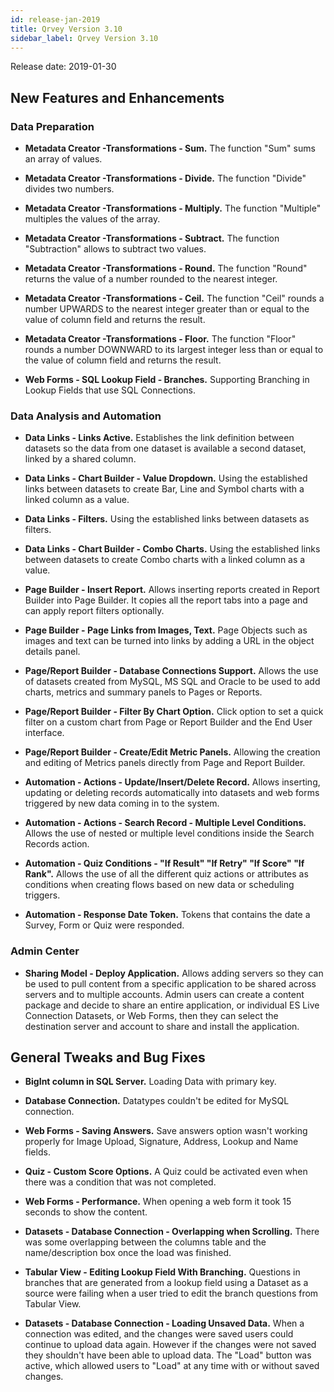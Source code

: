```yaml
---
id: release-jan-2019
title: Qrvey Version 3.10
sidebar_label: Qrvey Version 3.10
---
```

<div style={{textAlign: "justify"}}>
Release date: 2019-01-30

## New Features and Enhancements


### Data Preparation  

*   **Metadata Creator -Transformations - Sum.** The function "Sum" sums an array of values. 

*   **Metadata Creator -Transformations - Divide.** The function "Divide" divides two numbers.  

*   **Metadata Creator -Transformations - Multiply.** The function "Multiple" multiples the values of the array. 

*   **Metadata Creator -Transformations - Subtract.** The function "Subtraction" allows to subtract two values. 

*   **Metadata Creator -Transformations - Round.** The function "Round" returns the value of a number rounded to the nearest integer. 

*   **Metadata Creator -Transformations - Ceil.** The function "Ceil" rounds a number UPWARDS to the nearest integer greater than or equal to the value of column field and returns the result. 

*   **Metadata Creator -Transformations - Floor.** The function "Floor" rounds a number DOWNWARD to its largest integer less than or equal to the value of column field and returns the result.

*   **Web Forms - SQL Lookup Field - Branches.** Supporting Branching in Lookup Fields that use SQL Connections. 

### Data Analysis and Automation

*   **Data Links - Links Active.** Establishes the link definition between datasets so the data from one dataset is available a second dataset, linked by a shared column. 

*   **Data Links - Chart Builder - Value Dropdown.** Using the established links between datasets to create Bar, Line and Symbol charts with a linked column as a value. 

*   **Data Links - Filters.** Using the established links between datasets as filters. 

*   **Data Links - Chart Builder - Combo Charts.** Using the established links between datasets to create Combo charts with a linked column as a value.

*   **Page Builder - Insert Report.** Allows inserting reports created in Report Builder into Page Builder. It copies all the report tabs into a page and can apply report filters optionally. 

*   **Page Builder - Page Links from Images, Text.** Page Objects such as images and text can be turned into links by adding a URL in the object details panel. 

*   **Page/Report Builder - Database Connections Support.** Allows the use of datasets created from MySQL, MS SQL and Oracle to be used to add charts, metrics and summary panels to Pages or Reports.  

*   **Page/Report Builder - Filter By Chart Option.** Click option to set a quick filter on a custom chart from Page or Report Builder and the End User interface. 

*   **Page/Report Builder - Create/Edit Metric Panels.** Allowing the creation and editing of Metrics panels directly from Page and Report Builder.

*   **Automation - Actions - Update/Insert/Delete Record.** Allows inserting, updating or deleting records automatically into datasets and web forms triggered by new data coming in to the system. 

*   **Automation - Actions - Search Record - Multiple Level Conditions.** Allows the use of nested or multiple level conditions inside the Search Records action. 

*   **Automation - Quiz Conditions - "If Result" "If Retry" "If Score" "If Rank".** Allows the use of all the different quiz actions or attributes as conditions when creating flows based on new data or scheduling triggers. 

*   **Automation - Response Date Token.** Tokens that contains the date a Survey, Form or Quiz were responded.


### Admin Center
*   **Sharing Model - Deploy Application.** Allows adding servers so they can be used to pull content from a specific application to be shared across servers and to multiple accounts. Admin users can create a content package and decide to share an entire application, or individual ES Live Connection Datasets, or Web Forms, then they can select the destination server and account to share and install the application.

## General Tweaks and Bug Fixes

*   **BigInt column in SQL Server.** Loading Data with primary key. 

*   **Database Connection.** Datatypes couldn't be edited for MySQL connection. 

*   **Web Forms - Saving Answers.** Save answers option wasn't working properly for Image Upload, Signature, Address, Lookup and Name fields. 

*   **Quiz - Custom Score Options.** A Quiz could be activated even when there was a condition that was not completed.  

*   **Web Forms - Performance.** When opening  a web form it took 15 seconds to show the content. 

*   **Datasets - Database Connection - Overlapping when Scrolling.** There was some overlapping between the columns table and the name/description box once the load was finished. 

*   **Tabular View - Editing Lookup Field With Branching.** Questions in branches that are generated from a lookup field using a Dataset as a source were failing when a user tried to edit the branch questions from Tabular View.

*   **Datasets - Database Connection - Loading Unsaved Data.** When a connection was edited, and the changes were saved users could continue to upload data again. However if the changes were not saved they shouldn't have been able to upload data. The "Load" button was active, which allowed users to "Load" at any time with or without saved changes.


</div>